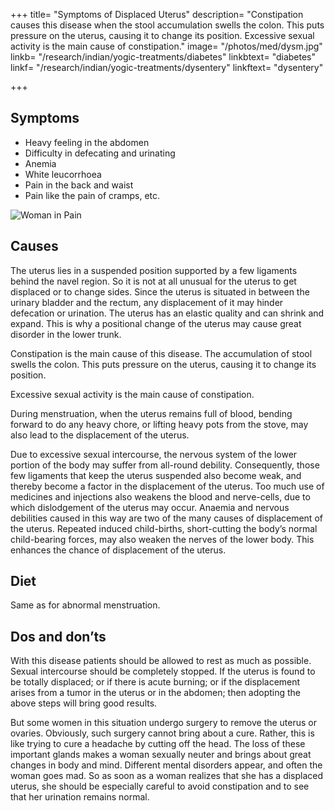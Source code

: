 +++
title= "Symptoms of Displaced Uterus"
description= "Constipation causes this disease when the stool accumulation swells the colon. This puts pressure on the uterus, causing it to change its position. Excessive sexual activity is the main cause of constipation."
image= "/photos/med/dysm.jpg"
linkb= "/research/indian/yogic-treatments/diabetes"
linkbtext= "diabetes"
linkf= "/research/indian/yogic-treatments/dysentery"
linkftext= "dysentery"

+++

## Symptoms

- Heavy feeling in the abdomen
- Difficulty in defecating and urinating
- Anemia
- White leucorrhoea
- Pain in the back and waist
- Pain like the pain of cramps, etc.

![Woman in Pain](/photos/med/dysm.jpg)

## Causes

The uterus lies in a suspended position supported by a few ligaments behind the navel region. So it is not at all unusual for the uterus to get displaced or to change sides. Since the uterus is situated in between the urinary bladder and the rectum, any displacement of it may hinder defecation or urination. The uterus has an elastic quality and can shrink and expand. This is why a positional change of the uterus may cause great disorder in the lower trunk.

Constipation is the main cause of this disease. The accumulation of stool swells the colon. This puts pressure on the uterus, causing it to change its position. 

Excessive sexual activity is the main cause of constipation.

During menstruation, when the uterus remains full of blood, bending forward to do any heavy chore, or lifting heavy pots from the stove, may also lead to the displacement of the uterus.

Due to excessive sexual intercourse, the nervous system of the lower portion of the body may suffer from all-round debility. Consequently, those few ligaments that keep the uterus suspended also become weak, and thereby become a factor in the displacement of the uterus.
Too much use of medicines and injections also weakens the blood and nerve-cells, due to which dislodgement of the uterus may occur. Anaemia and nervous debilities caused in this way are two of the many causes of displacement of the uterus.
Repeated induced child-births, short-cutting the body’s normal child-bearing forces, may also weaken the nerves of the lower body. This enhances the chance of displacement of the uterus.

<!-- Treatment:
Morning – Utkśepa Mudrá, Padahastásana, Shalabhásana, Ud́d́ayana Mudrá, Bandhatraya Yoga Mudrá, and Ámbhasii Mudrá or Ámbhasii Práńáyáma.
Evening – Padahastásana, Pashcimottánásana, Sarváuṋgásana, Matsyamudrá, and Kákacaiṋcu Mudrá.
Taking vyápaka snána is very beneficial with this disease. See restriction on ásanas given under “Treatment”, Section C of this chapter. -->

## Diet

Same as for abnormal menstruation.

## Dos and don’ts

With this disease patients should be allowed to rest as much as possible. Sexual intercourse should be completely stopped. If the uterus is found to be totally displaced; or if there is acute burning; or if the displacement arises from a tumor in the uterus or in the abdomen; then adopting the above steps will bring good results.

But some women in this situation undergo surgery to remove the uterus or ovaries. Obviously, such surgery cannot bring about a cure. Rather, this is like trying to cure a headache by cutting off the head. The loss of these important glands makes a woman sexually neuter and brings about great changes in body and mind. Different mental disorders appear, and often the woman goes mad. So as soon as a woman realizes that she has a displaced uterus, she should be especially careful to avoid constipation and to see that her urination remains normal.

